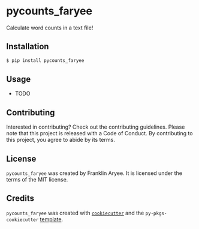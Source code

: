 # pycounts_faryee

Calculate word counts in a text file!

## Installation

```bash
$ pip install pycounts_faryee
```

## Usage

- TODO

## Contributing

Interested in contributing? Check out the contributing guidelines. Please note that this project is released with a Code of Conduct. By contributing to this project, you agree to abide by its terms.

## License

`pycounts_faryee` was created by Franklin Aryee. It is licensed under the terms of the MIT license.

## Credits

`pycounts_faryee` was created with [`cookiecutter`](https://cookiecutter.readthedocs.io/en/latest/) and the `py-pkgs-cookiecutter` [template](https://github.com/py-pkgs/py-pkgs-cookiecutter).
